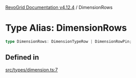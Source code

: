 [RevoGrid Documentation v4.12.4](README.md) / DimensionRows

# Type Alias: DimensionRows

```ts
type DimensionRows: DimensionTypeRow | DimensionRowPin;
```

## Defined in

[src/types/dimension.ts:7](https://github.com/revolist/revogrid/blob/648f56ecfc5430eb0184373ea33dd565a6a33bb9/src/types/dimension.ts#L7)
